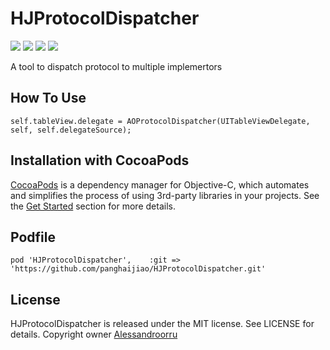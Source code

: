 # HJProtocolDispatcher

![](https://img.shields.io/badge/build-passing-brightgreen.svg)
![](https://img.shields.io/badge/pod-v0.4.1-blue.svg)
![](https://img.shields.io/badge/language-objc-5787e5.svg)
![](https://img.shields.io/badge/license-MIT-brightgreen.svg)  

A tool to dispatch protocol to multiple implemertors

## How To Use

```
self.tableView.delegate = AOProtocolDispatcher(UITableViewDelegate, self, self.delegateSource);
```

## Installation with CocoaPods

[CocoaPods](http://cocoapods.org/) is a dependency manager for Objective-C, which automates and simplifies the process of using 3rd-party libraries in your projects. See the [Get Started](http://cocoapods.org/#get_started) section for more details.

## Podfile

```
pod 'HJProtocolDispatcher',    :git => 'https://github.com/panghaijiao/HJProtocolDispatcher.git'
```


## License

HJProtocolDispatcher is released under the MIT license. See LICENSE for details.
Copyright owner [Alessandroorru](https://github.com/alessandroorru/AOMultiproxier)

